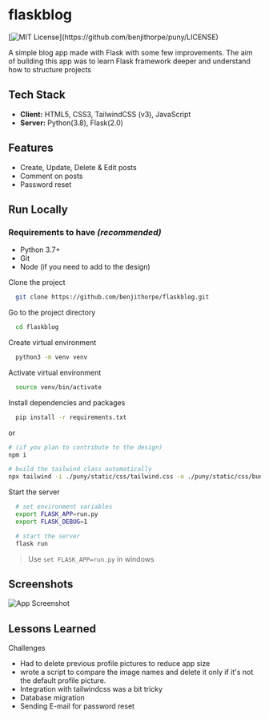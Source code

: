 # flaskblog

[![MIT License](https://img.shields.io/apm/l/atomic-design-ui.svg?)](https://github.com/benjithorpe/puny/LICENSE)

A simple blog app made with Flask with some few improvements.
The aim of building this app was to learn Flask framework deeper and understand how to structure projects

## Tech Stack

- **Client:** HTML5, CSS3, TailwindCSS (v3), JavaScript
- **Server:** Python(3.8), Flask(2.0)

## Features

- Create, Update, Delete & Edit posts
- Comment on posts
- Password reset

## Run Locally

### Requirements to have _(recommended)_

- Python 3.7+
- Git
- Node (if you need to add to the design)

Clone the project

```bash
  git clone https://github.com/benjithorpe/flaskblog.git
```

Go to the project directory

```bash
  cd flaskblog
```

Create virtual environment

```bash
  python3 -m venv venv
```

Activate virtual environment

```bash
  source venv/bin/activate
```

Install dependencies and packages

```bash
  pip install -r requirements.txt
```

or

```bash
# (if you plan to contribute to the design)
npm i

# build the tailwind class automatically
npx tailwind -i ./puny/static/css/tailwind.css -o ./puny/static/css/bundle.css --watch
```

Start the server

```bash
  # set environment variables
  export FLASK_APP=run.py
  export FLASK_DEBUG=1

  # start the server
  flask run
```

> Use `set FLASK_APP=run.py` in windows

## Screenshots

![App Screenshot](https://via.placeholder.com/468x300?text=App+Screenshot+Here)

## Lessons Learned

Challenges

- Had to delete previous profile pictures to reduce app size
- wrote a script to compare the image names and delete it only if it's not the default profile picture.
- Integration with tailwindcss was a bit tricky
- Database migration
- Sending E-mail for password reset
